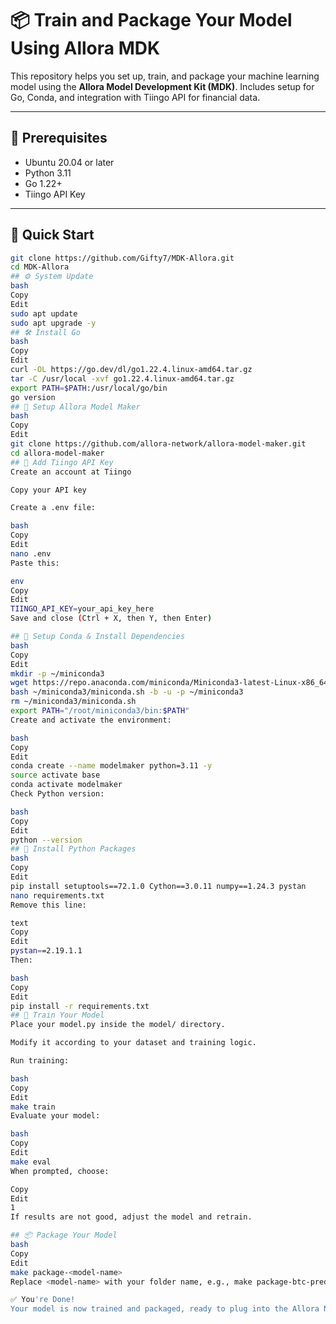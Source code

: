# 📦 Train and Package Your Model Using Allora MDK

This repository helps you set up, train, and package your machine learning model using the **Allora Model Development Kit (MDK)**. Includes setup for Go, Conda, and integration with Tiingo API for financial data.

---

## 🔧 Prerequisites

- Ubuntu 20.04 or later
- Python 3.11
- Go 1.22+
- Tiingo API Key

---

## 🚀 Quick Start

```bash
git clone https://github.com/Gifty7/MDK-Allora.git
cd MDK-Allora
## ⚙️ System Update
bash
Copy
Edit
sudo apt update
sudo apt upgrade -y
## 🛠️ Install Go
bash
Copy
Edit
curl -OL https://go.dev/dl/go1.22.4.linux-amd64.tar.gz
tar -C /usr/local -xvf go1.22.4.linux-amd64.tar.gz
export PATH=$PATH:/usr/local/go/bin
go version
## 🧰 Setup Allora Model Maker
bash
Copy
Edit
git clone https://github.com/allora-network/allora-model-maker.git
cd allora-model-maker
## 🔐 Add Tiingo API Key
Create an account at Tiingo

Copy your API key

Create a .env file:

bash
Copy
Edit
nano .env
Paste this:

env
Copy
Edit
TIINGO_API_KEY=your_api_key_here
Save and close (Ctrl + X, then Y, then Enter)

## 🧬 Setup Conda & Install Dependencies
bash
Copy
Edit
mkdir -p ~/miniconda3
wget https://repo.anaconda.com/miniconda/Miniconda3-latest-Linux-x86_64.sh -O ~/miniconda3/miniconda.sh
bash ~/miniconda3/miniconda.sh -b -u -p ~/miniconda3
rm ~/miniconda3/miniconda.sh
export PATH="/root/miniconda3/bin:$PATH"
Create and activate the environment:

bash
Copy
Edit
conda create --name modelmaker python=3.11 -y
source activate base
conda activate modelmaker
Check Python version:

bash
Copy
Edit
python --version
## 🧪 Install Python Packages
bash
Copy
Edit
pip install setuptools==72.1.0 Cython==3.0.11 numpy==1.24.3 pystan
nano requirements.txt
Remove this line:

text
Copy
Edit
pystan==2.19.1.1
Then:

bash
Copy
Edit
pip install -r requirements.txt
## 🧠 Train Your Model
Place your model.py inside the model/ directory.

Modify it according to your dataset and training logic.

Run training:

bash
Copy
Edit
make train
Evaluate your model:

bash
Copy
Edit
make eval
When prompted, choose:

Copy
Edit
1
If results are not good, adjust the model and retrain.

## 📦 Package Your Model
bash
Copy
Edit
make package-<model-name>
Replace <model-name> with your folder name, e.g., make package-btc-predictor

✅ You're Done!
Your model is now trained and packaged, ready to plug into the Allora Network's decentralized intelligence layer.
